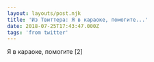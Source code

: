 ```yaml
---
layout: layouts/post.njk
title: 'Из Твиттера: Я в караоке, помогите...'
date: 2018-07-25T17:43:47.000Z
tags: 'from twitter'
---
```



Я в караоке, помогите [2]
